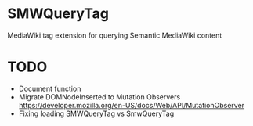 # SMWQueryTag

MediaWiki tag extension for querying Semantic MediaWiki content

# TODO

* Document function
* Migrate DOMNodeInserted to Mutation Observers https://developer.mozilla.org/en-US/docs/Web/API/MutationObserver
* Fixing loading SMWQueryTag vs SmwQueryTag

